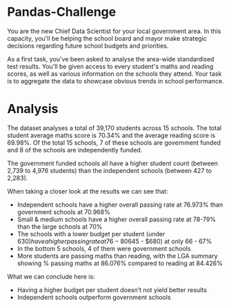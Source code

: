 # Pandas-Challenge

You are the new Chief Data Scientist for your local government area. In this capacity, you'll be helping the school board and mayor make strategic decisions regarding future school budgets and priorities.

As a first task, you've been asked to analyse the area-wide standardised test results. You'll be given access to every student's maths and reading scores, as well as various information on the schools they attend. Your task is to aggregate the data to showcase obvious trends in school performance.


# Analysis

The dataset analyses a total of 39,170 students across 15 schools.  The total student average maths score is 70.34%  and the average reading score is 69.98%.  Of the total 15 schools, 7 of these schools are government funded and 8 of the schools are independently funded.  

The government funded schools all have a higher student count (between 2,739 to 4,976 students) than the independent schools (between 427 to 2,283).

When taking a closer look at the results we can see that:
- Independent schools have a higher overall passing rate at 76.973% than government schools at 70.968%
- Small & medium schools have a higher overall passing rate at 78-79% than the large schools at 70%
- The schools with a lower budget per student (under $630) have a higher passing rate at 76-80% than those schools with the highest budgets ($645 - $680) at only 66 - 67%
- In the bottom 5 schools, 4 of them were government schools
- More students are passing maths than reading, with the LGA summary showing % passing maths at 86.076% compared to reading at 84.426%

What we can conclude here is:
- Having a higher budget per student doesn’t not yield better results
- Independent schools outperform government schools
